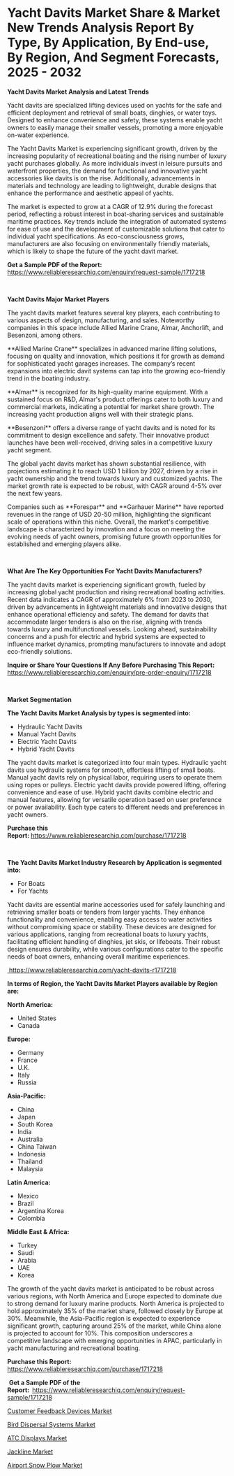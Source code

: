 <p><h1>Yacht Davits Market Share & Market New Trends Analysis Report By Type, By Application, By End-use, By Region, And Segment Forecasts, 2025 - 2032</h1></p><p><strong>Yacht Davits Market Analysis and Latest Trends</strong></p>
<p><p>Yacht davits are specialized lifting devices used on yachts for the safe and efficient deployment and retrieval of small boats, dinghies, or water toys. Designed to enhance convenience and safety, these systems enable yacht owners to easily manage their smaller vessels, promoting a more enjoyable on-water experience. </p><p>The Yacht Davits Market is experiencing significant growth, driven by the increasing popularity of recreational boating and the rising number of luxury yacht purchases globally. As more individuals invest in leisure pursuits and waterfront properties, the demand for functional and innovative yacht accessories like davits is on the rise. Additionally, advancements in materials and technology are leading to lightweight, durable designs that enhance the performance and aesthetic appeal of yachts.</p><p>The market is expected to grow at a CAGR of 12.9% during the forecast period, reflecting a robust interest in boat-sharing services and sustainable maritime practices. Key trends include the integration of automated systems for ease of use and the development of customizable solutions that cater to individual yacht specifications. As eco-consciousness grows, manufacturers are also focusing on environmentally friendly materials, which is likely to shape the future of the yacht davit market.</p></p>
<p><strong>Get a Sample PDF of the Report:&nbsp;</strong> <a href="https://www.reliableresearchiq.com/enquiry/request-sample/1717218?utm_campaign=1082&utm_medium=2&utm_source=Github&utm_content=ia&utm_term=09042025&utm_id=yacht-davits">https://www.reliableresearchiq.com/enquiry/request-sample/1717218</a></p>
<p>&nbsp;</p>
<p><strong>Yacht Davits Major Market Players</strong></p>
<p><p>The yacht davits market features several key players, each contributing to various aspects of design, manufacturing, and sales. Noteworthy companies in this space include Allied Marine Crane, Almar, Anchorlift, and Besenzoni, among others.</p><p>**Allied Marine Crane** specializes in advanced marine lifting solutions, focusing on quality and innovation, which positions it for growth as demand for sophisticated yacht garages increases. The company’s recent expansions into electric davit systems can tap into the growing eco-friendly trend in the boating industry.</p><p>**Almar** is recognized for its high-quality marine equipment. With a sustained focus on R&D, Almar's product offerings cater to both luxury and commercial markets, indicating a potential for market share growth. The increasing yacht production aligns well with their strategic plans.</p><p>**Besenzoni** offers a diverse range of yacht davits and is noted for its commitment to design excellence and safety. Their innovative product launches have been well-received, driving sales in a competitive luxury yacht segment.</p><p>The global yacht davits market has shown substantial resilience, with projections estimating it to reach USD 1 billion by 2027, driven by a rise in yacht ownership and the trend towards luxury and customized yachts. The market growth rate is expected to be robust, with CAGR around 4-5% over the next few years.</p><p>Companies such as **Forespar** and **Garhauer Marine** have reported revenues in the range of USD 20-50 million, highlighting the significant scale of operations within this niche. Overall, the market's competitive landscape is characterized by innovation and a focus on meeting the evolving needs of yacht owners, promising future growth opportunities for established and emerging players alike.</p></p>
<p>&nbsp;</p>
<p><strong>What Are The Key Opportunities For Yacht Davits Manufacturers?</strong></p>
<p><p>The yacht davits market is experiencing significant growth, fueled by increasing global yacht production and rising recreational boating activities. Recent data indicates a CAGR of approximately 6% from 2023 to 2030, driven by advancements in lightweight materials and innovative designs that enhance operational efficiency and safety. The demand for davits that accommodate larger tenders is also on the rise, aligning with trends towards luxury and multifunctional vessels. Looking ahead, sustainability concerns and a push for electric and hybrid systems are expected to influence market dynamics, prompting manufacturers to innovate and adopt eco-friendly solutions.</p></p>
<p><strong>Inquire or Share Your Questions If Any Before Purchasing This Report:</strong> <a href="https://www.reliableresearchiq.com/enquiry/pre-order-enquiry/1717218?utm_campaign=1082&utm_medium=2&utm_source=Github&utm_content=ia&utm_term=09042025&utm_id=yacht-davits">https://www.reliableresearchiq.com/enquiry/pre-order-enquiry/1717218</a></p>
<p>&nbsp;</p>
<p><strong>Market Segmentation</strong></p>
<p><strong>The Yacht Davits Market Analysis by types is segmented into:</strong></p>
<p><ul><li>Hydraulic Yacht Davits</li><li>Manual Yacht Davits</li><li>Electric Yacht Davits</li><li>Hybrid Yacht Davits</li></ul></p>
<p><p>The yacht davits market is categorized into four main types. Hydraulic yacht davits use hydraulic systems for smooth, effortless lifting of small boats. Manual yacht davits rely on physical labor, requiring users to operate them using ropes or pulleys. Electric yacht davits provide powered lifting, offering convenience and ease of use. Hybrid yacht davits combine electric and manual features, allowing for versatile operation based on user preference or power availability. Each type caters to different needs and preferences in yacht owners.</p></p>
<p><strong>Purchase this Report:&nbsp;</strong><a href="https://www.reliableresearchiq.com/purchase/1717218?utm_campaign=1082&utm_medium=2&utm_source=Github&utm_content=ia&utm_term=09042025&utm_id=yacht-davits">https://www.reliableresearchiq.com/purchase/1717218</a></p>
<p>&nbsp;</p>
<p><strong>The Yacht Davits Market Industry Research by Application is segmented into:</strong></p>
<p><ul><li>For Boats</li><li>For Yachts</li></ul></p>
<p><p>Yacht davits are essential marine accessories used for safely launching and retrieving smaller boats or tenders from larger yachts. They enhance functionality and convenience, enabling easy access to water activities without compromising space or stability. These devices are designed for various applications, ranging from recreational boats to luxury yachts, facilitating efficient handling of dinghies, jet skis, or lifeboats. Their robust design ensures durability, while various configurations cater to the specific needs of boat owners, enhancing overall maritime experiences.</p></p>
<p><a href="https://www.reliableresearchiq.com/yacht-davits-r1717218?utm_campaign=1082&utm_medium=2&utm_source=Github&utm_content=ia&utm_term=09042025&utm_id=yacht-davits">&nbsp;https://www.reliableresearchiq.com/yacht-davits-r1717218</a></p>
<p><strong>In terms of Region, the Yacht Davits Market Players available by Region are:</strong></p>
<p>
    <p> <strong> North America: </strong>
        <ul>
            <li>United States</li>
            <li>Canada</li>
        </ul>
        </p> 
    <p> <strong> Europe: </strong>
        <ul>
            <li>Germany</li>
            <li>France</li>
            <li>U.K.</li>
            <li>Italy</li>
            <li>Russia</li>
        </ul>
        </p> 
    <p> <strong> Asia-Pacific: </strong>
        <ul>
            <li>China</li>
            <li>Japan</li>
            <li>South Korea</li>
            <li>India</li>
            <li>Australia</li>
            <li>China Taiwan</li>
            <li>Indonesia</li>
            <li>Thailand</li>
            <li>Malaysia</li>
        </ul>
        </p> 
    <p> <strong> Latin America: </strong>
        <ul>
            <li>Mexico</li>
            <li>Brazil</li>
            <li>Argentina Korea</li>
            <li>Colombia</li>
        </ul>
        </p> 
    <p> <strong> Middle East & Africa: </strong>
        <ul>
            <li>Turkey</li>
            <li>Saudi</li>
            <li>Arabia</li>
            <li>UAE</li>
            <li>Korea</li>
        </ul>
    </p>
    </p>
<p><p>The growth of the yacht davits market is anticipated to be robust across various regions, with North America and Europe expected to dominate due to strong demand for luxury marine products. North America is projected to hold approximately 35% of the market share, followed closely by Europe at 30%. Meanwhile, the Asia-Pacific region is expected to experience significant growth, capturing around 25% of the market, while China alone is projected to account for 10%. This composition underscores a competitive landscape with emerging opportunities in APAC, particularly in yacht manufacturing and recreational boating.</p></p>
<p><strong>Purchase this Report: </strong><a href="https://www.reliableresearchiq.com/purchase/1717218?utm_campaign=1082&utm_medium=2&utm_source=Github&utm_content=ia&utm_term=09042025&utm_id=yacht-davits">https://www.reliableresearchiq.com/purchase/1717218</a></p>
<p>&nbsp;<strong>Get a Sample PDF of the Report:&nbsp;&nbsp;</strong><a href="https://www.reliableresearchiq.com/enquiry/request-sample/1717218?utm_campaign=1082&utm_medium=2&utm_source=Github&utm_content=ia&utm_term=09042025&utm_id=yacht-davits">https://www.reliableresearchiq.com/enquiry/request-sample/1717218</a></p>
<p><strong></strong></p>
<p><p><a href="https://github.com/aijazdeitzbq/Market-Research-Report-List-1/blob/main/customer-feedback-devices-market.md?utm_campaign=1082&utm_medium=2&utm_source=Github&utm_content=ia&utm_term=09042025&utm_id=yacht-davits">Customer Feedback Devices Market</a></p><p><a href="https://github.com/owaysusing/Market-Research-Report-List-1/blob/main/bird-dispersal-systems-market.md?utm_campaign=1082&utm_medium=2&utm_source=Github&utm_content=ia&utm_term=09042025&utm_id=yacht-davits">Bird Dispersal Systems Market</a></p><p><a href="https://github.com/skoppmerlib9/Market-Research-Report-List-1/blob/main/atc-displays-market.md?utm_campaign=1082&utm_medium=2&utm_source=Github&utm_content=ia&utm_term=09042025&utm_id=yacht-davits">ATC Displays Market</a></p><p><a href="https://github.com/bocksovers0r/Market-Research-Report-List-1/blob/main/jackline-market.md?utm_campaign=1082&utm_medium=2&utm_source=Github&utm_content=ia&utm_term=09042025&utm_id=yacht-davits">Jackline Market</a></p><p><a href="https://github.com/gambokaiohjr/Market-Research-Report-List-1/blob/main/airport-snow-plow-market.md?utm_campaign=1082&utm_medium=2&utm_source=Github&utm_content=ia&utm_term=09042025&utm_id=yacht-davits">Airport Snow Plow Market</a></p></p>